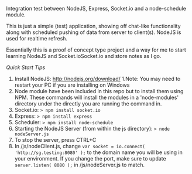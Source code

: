 Integration test between NodeJS, Express, Socket.io and a node-schedule module.

This is just a simple (test) application, showing off chat-like functionality along with scheduled pushing of data from server to client(s).
NodeJS is used for realtime refresh.

Essentially this is a proof of concept type project and a way for me to start learning NodeJS and Socket.ioSocket.io and store notes as I go.

*Quick Start Tips*

1. Install NodeJS: http://nodejs.org/download/
  1.Note: You may need to restart your PC if you are installing on Windows
2. Node module have been included in this repo but to install them using NPM. These commands will install the modules in a 'node-modules' directory under the directly you are running the command in.
  1. Socket.io: `> npm install socket.io`
  2. Express: `> npm install express`
  3. Scheduler: `> npm install node-schedule`
3. Starting the NodeJS Server (from within the js directory): `> node nodeServer.js`
  1. To stop the server, press CTRL+C
4. In /js/nodeClient.js, change `var socket = io.connect( 'http://sg.testing:8080' );` to the domain name you will be using in your environment. If you change the port, make sure to update `server.listen( 8080 );` in /js/nodeServer.js to match.
